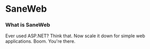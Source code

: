# SaneWeb
<h3>What is SaneWeb</h3>
<p>Ever used ASP.NET? Think that. Now scale it down for simple web applications. Boom. You're there. </p>
